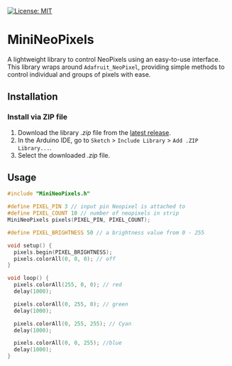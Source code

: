 [![License: MIT](https://img.shields.io/github/license/felixthecat8a/MiniNeoPixels)](https://opensource.org/licenses/MIT)

# MiniNeoPixels

A lightweight library to control NeoPixels using an easy-to-use interface.
This library wraps around `Adafruit_NeoPixel`, providing simple methods to control individual and groups of pixels with ease.

## Installation

### Install via ZIP file
1. Download the library *.zip* file from the [latest release](https://github.com/felixthecat8a/MiniNeoPixels/releases/latest/).
2. In the Arduino IDE, go to `Sketch` > `Include Library` > `Add .ZIP Library...`.
3. Select the downloaded *.zip* file.

## Usage

```cpp
#include "MiniNeoPixels.h"

#define PIXEL_PIN 3 // input pin Neopixel is attached to
#define PIXEL_COUNT 10 // number of neopixels in strip
MiniNeoPixels pixels(PIXEL_PIN, PIXEL_COUNT);

#define PIXEL_BRIGHTNESS 50 // a brightness value from 0 - 255

void setup() {
  pixels.begin(PIXEL_BRIGHTNESS);
  pixels.colorAll(0, 0, 0); // off
}

void loop() {
  pixels.colorAll(255, 0, 0); // red
  delay(1000);

  pixels.colorAll(0, 255, 0); // green
  delay(1000);

  pixels.colorAll(0, 255, 255); // Cyan
  delay(1000);

  pixels.colorAll(0, 0, 255); //blue
  delay(1000);
}
```
